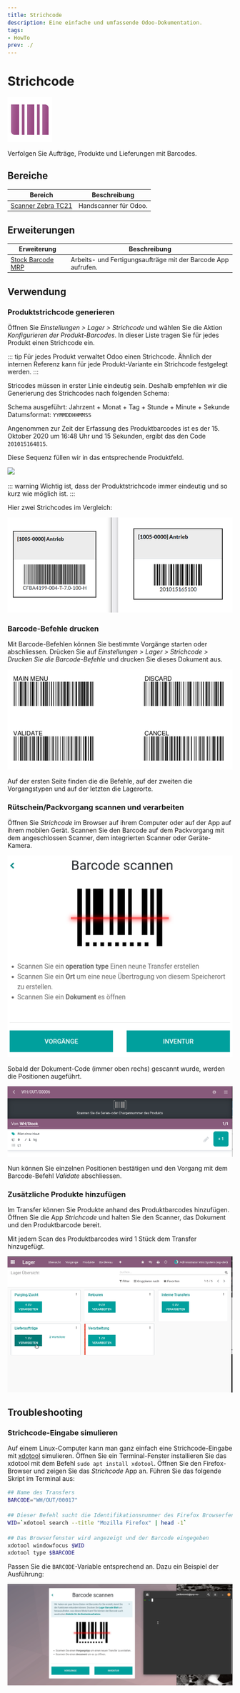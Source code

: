 ```yaml
---
title: Strichcode
description: Eine einfache und umfassende Odoo-Dokumentation.
tags:
- HowTo
prev: ./
---
```

# Strichcode
![icons_odoo_stock_barcode](attachments/icons_odoo_stock_barcode.png)

Verfolgen Sie Aufträge, Produkte und Lieferungen mit Barcodes.

## Bereiche

| Bereich                                             | Beschreibung          |
| --------------------------------------------------- | --------------------- |
| [Scanner Zebra TC21](Scanner%20Zebra%20TC21.md) | Handscanner für Odoo. |

## Erweiterungen

| Erweiterung                                                         | Beschreibung                                                                                                |
| ------------------------------------------------------------------- | ----------------------------------------------------------------------------------------------------------- |
| [Stock Barcode MRP](Stock%20Barcode%20MRP.md)                       | Arbeits- und Fertigungsaufträge mit der Barcode App aufrufen.                                                                                                             |

## Verwendung

### Produktstrichcode generieren

Öffnen Sie *Einstellungen > Lager > Strichcode* und wählen Sie die Aktion *Konfigurieren der Produkt-Barcodes*. In dieser Liste tragen Sie für jedes Produkt einen Strichcode ein.

::: tip
Für jedes Produkt verwaltet Odoo einen Strichcode. Ähnlich der internen Referenz kann für jede Produkt-Variante ein Strichcode festgelegt werden.
:::

Stricodes müssen in erster Linie eindeutig sein. Deshalb empfehlen wir die Generierung des Strichcodes nach folgenden Schema:

Schema ausgeführt: Jahrzent + Monat + Tag + Stunde + Minute + Sekunde  
Datumsformat: `YYMMDDHHMMSS`

Angenommen zur Zeit der Erfassung des Produktbarcodes ist es der 15. Oktober 2020 um 16:48 Uhr und 15 Sekunden, ergibt das den Code `201015164815`.

Diese Sequenz füllen wir in das entsprechende Produktfeld.

![](attachments/Strichcode%20für%20Produkte%20generieren.png)

::: warning
Wichtig ist, dass der Produktstrichcode immer eindeutig und so kurz wie möglich ist.
:::

Hier zwei Strichcodes im Vergleich:

![](attachments/Strichcode%20zwei%20Codes%20im%20Vergleich.png)

### Barcode-Befehle drucken

Mit Barcode-Befehlen können Sie bestimmte Vorgänge starten oder abschliessen. Drücken Sie auf *Einstellungen > Lager > Strichcode > Drucken Sie die Barcode-Befehle* und drucken Sie dieses Dokument aus.

![](attachments/Strichcode%20Barcode-Befehle.png)

Auf der ersten Seite finden die die Befehle, auf der zweiten die Vorgangstypen und auf der letzten die Lagerorte.

### Rütschein/Packvorgang scannen und verarbeiten

Öffnen Sie *Strichcode* im Browser auf ihrem Computer oder auf der App auf ihrem mobilen Gerät. Scannen Sie den Barcode auf dem Packvorgang mit dem angeschlossen Scanner, dem integrierten Scanner oder Geräte-Kamera.

![](attachments/Strichcode%20scannen.png)

Sobald der Dokument-Code (immer oben rechs) gescannt wurde, werden die Positionen augeführt.

![](attachments/Strichcode%20Positionen%20Scanvorgang.png)

Nun können Sie einzelnen Positionen bestätigen und den Vorgang mit dem Barcode-Befehl *Validate* abschliessen.

### Zusätzliche Produkte hinzufügen

Im Transfer können Sie Produkte anhand des Produktbarcodes hinzufügen. Öffnen Sie die App *Strichcode* und halten Sie den Scanner, das Dokument und den Produktbarcode bereit.

Mit jedem Scan des Produktbarcodes wird 1 Stück dem Transfer hinzugefügt.

![Strichcode Zusätzliche Produkte hinzufügen](attachments/Strichcode%20Zusätzliche%20Produkte%20hinzufügen.gif)

## Troubleshooting

### Strichcode-Eingabe simulieren

Auf einem Linux-Computer kann man ganz einfach eine Strichcode-Eingabe mit [xdotool](https://www.semicomplete.com/projects/xdotool/) simulieren. Öffnen Sie ein Terminal-Fenster installieren Sie das xdotool mit dem Befehl `sudo apt install xdotool`. Öffnen Sie den Firefox-Browser und zeigen Sie das *Strichcode* App an. Führen Sie das folgende Skript im Terminal aus:

```bash
## Name des Transfers
BARCODE="WH/OUT/00017"

## Dieser Befehl sucht die Identifikationsnummer des Firefox Browserfenster
WID=`xdotool search --title "Mozilla Firefox" | head -1`

## Das Browserfenster wird angezeigt und der Barcode eingegeben
xdotool windowfocus $WID
xdotool type $BARCODE
```

Passen Sie die `BARCODE`-Variable entsprechend an. Dazu ein Beispiel der Ausführung:

![Strichcode Eignabe simulieren](attachments/Strichcode%20Eignabe%20simulieren.gif)
